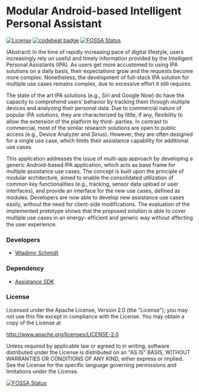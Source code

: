 # Modular Android-based Intelligent Personal Assistant

[![License](https://img.shields.io/badge/license-Apache-orange.svg?style=flat)](https://opensource.org/licenses/Apache-2.0)
[![codebeat badge](https://codebeat.co/badges/11fd5a2f-af21-4102-bd52-64ad8936e672)](https://codebeat.co/projects/github-com-telecooperation-assistance-platform-client-android)
[![FOSSA Status](https://app.fossa.io/api/projects/git%2Bgithub.com%2Fwlsc%2Fassistance-platform-client-android.svg?type=shield)](https://app.fossa.io/projects/git%2Bgithub.com%2Fwlsc%2Fassistance-platform-client-android?ref=badge_shield)

(Abstract) In the time of rapidly increasing pace of digital lifestyle, users increasingly rely on useful and timely information
provided by the Intelligent Personal Assistants (IPA). As users get more accustomed to using IPA solutions on a daily
basis, their expectations grow and the requests become more complex. Nonetheless, the development of full-stack
IPA solution for multiple use cases remains complex, due to excessive effort it still requires.

The state of the art IPA solutions (e.g., Siri and Google Now) do have the capacity to comprehend users’ behavior
by tracking them through multiple devices and analyzing their personal data. Due to commercial nature of popular
IPA solutions, they are characterized by little, if any, ﬂexibility to allow the extension of the platform by third-
parties. In contrast to commercial, most of the similar research solutions are open to public access (e.g., Device
Analyzer and Sirius). However, they are often designed for a single use case, which limits their assistance capability
for additional use cases.

This application addresses the issue of multi-app approach by developing a generic Android-based IPA application,
which acts as base frame for multiple assistance use cases. The concept is built upon the principle of modular
architecture, aimed to enable the consolidated utilization of common key functionalities (e.g., tracking, sensor
data upload or user interfaces), and provide an interface for the new use cases, deﬁned as modules. Developers are
now able to develop new assistance use cases easily, without the need for client-side modiﬁcations. The evaluation
of the implemented prototype shows that the proposed solution is able to cover multiple use cases in an energy-
efﬁcient and generic way without affecting the user experience.

### Developers
* [Wladimir Schmidt](https://github.com/wlsc)

### Dependency
* [Assistance SDK](https://github.com/Telecooperation/assistance-platform-client-sdk-android)

### License
Licensed under the Apache License, Version 2.0 (the "License");
you may not use this file except in compliance with the License.
You may obtain a copy of the License at

   http://www.apache.org/licenses/LICENSE-2.0

Unless required by applicable law or agreed to in writing, software
distributed under the License is distributed on an "AS IS" BASIS,
WITHOUT WARRANTIES OR CONDITIONS OF ANY KIND, either express or implied.
See the License for the specific language governing permissions and
limitations under the License.


[![FOSSA Status](https://app.fossa.io/api/projects/git%2Bgithub.com%2Fwlsc%2Fassistance-platform-client-android.svg?type=large)](https://app.fossa.io/projects/git%2Bgithub.com%2Fwlsc%2Fassistance-platform-client-android?ref=badge_large)